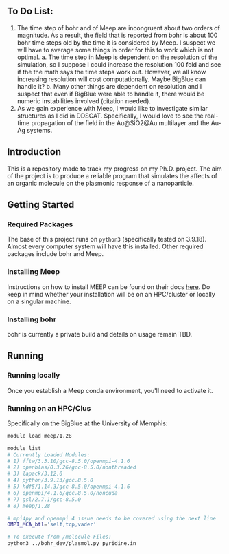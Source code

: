 ## To Do List:
1. The time step of bohr and of Meep are incongruent about two orders of magnitude. As a result, the field that is reported from bohr is about 100 bohr time steps old by the time it is considered by Meep. I suspect we will have to average some things in order for this to work which is not optimal. 
    a. The time step in Meep is dependent on the resolution of the simulation, so I suppose I could increase the resolution 100 fold and see if the the math says the time steps work out. However, we all know increasing resolution will cost computationally. Maybe BigBlue can handle it?
    b. Many other things are dependent on resolution and I suspect that even if BigBlue were able to handle it, there would be numeric instabilities involved (citation needed).
2. As we gain experience with Meep, I would like to investigate similar structures as I did in DDSCAT. Specifically, I would love to see the real-time propagation of the field in the Au@SiO2@Au multilayer and the Au-Ag systems. 


## Introduction
This is a repository made to track my progress on my Ph.D. project. The aim of the project is to produce a reliable program that simulates the affects of an organic molecule on the plasmonic response of a nanoparticle.

## Getting Started 
### Required Packages
The base of this project runs on `python3` (specifically tested on 3.9.18). Almost every computer system will have this installed. Other required packages include bohr and Meep.

### Installing Meep
Instructions on how to install MEEP can be found on their docs [here](https://meep.readthedocs.io/en/master/Installation/). Do keep in mind whether your installation will be on an HPC/cluster or locally on a singular machine.

### Installing bohr
bohr is currently a private build and details on usage remain TBD.

## Running

### Running locally
Once you establish a Meep conda environment, you'll need to activate it.

### Running on an HPC/Clus
Specifically on the BigBlue at the University of Memphis:
```bash
module load meep/1.28

module list
# Currently Loaded Modules:
# 1) fftw/3.3.10/gcc-8.5.0/openmpi-4.1.6
# 2) openblas/0.3.26/gcc-8.5.0/nonthreaded   
# 3) lapack/3.12.0                           
# 4) python/3.9.13/gcc.8.5.0               
# 5) hdf5/1.14.3/gcc-8.5.0/openmpi-4.1.6   
# 6) openmpi/4.1.6/gcc.8.5.0/noncuda
# 7) gsl/2.7.1/gcc-8.5.0
# 8) meep/1.28

# mpi4py and openmpi 4 issue needs to be covered using the next line
OMPI_MCA_btl='self,tcp,vader' 

# To execute from /molecule-Files:
python3 ../bohr_dev/plasmol.py pyridine.in
```